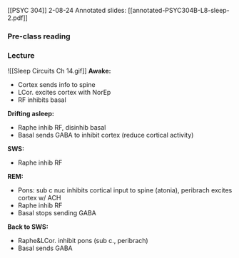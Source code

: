 [[PSYC 304]]
2-08-24
Annotated slides: 
[[annotated-PSYC304B-L8-sleep-2.pdf]]
### Pre-class reading
### Lecture
![[Sleep Circuits Ch 14.gif]]
**Awake:** 
- Cortex sends info to spine
- LCor. excites cortex with NorEp
- RF inhibits basal

**Drifting asleep:** 
- Raphe inhib RF, disinhib basal
- Basal sends GABA to inhibit cortex (reduce cortical activity)

**SWS:**
- Raphe inhib RF

**REM:**
- Pons: sub c nuc inhibits cortical input to spine (atonia), peribrach excites cortex w/ ACH
- Raphe inhib RF
- Basal stops sending GABA

**Back to SWS:** 
- Raphe&LCor. inhibit pons (sub c., peribrach) 
- Basal sends GABA

